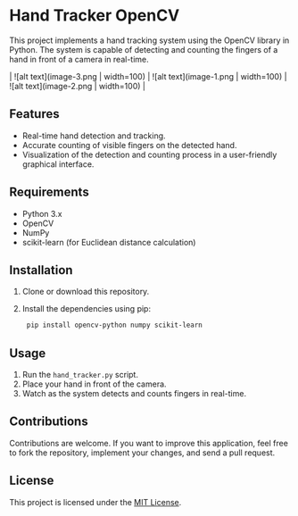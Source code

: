 # Hand Tracker OpenCV

This project implements a hand tracking system using the OpenCV library in Python. The system is capable of detecting and counting the fingers of a hand in front of a camera in real-time.

| ![alt text](image-3.png | width=100) | ![alt text](image-1.png | width=100) | ![alt text](image-2.png | width=100) |

## Features

- Real-time hand detection and tracking.
- Accurate counting of visible fingers on the detected hand.
- Visualization of the detection and counting process in a user-friendly graphical interface.

## Requirements

- Python 3.x
- OpenCV
- NumPy
- scikit-learn (for Euclidean distance calculation)

## Installation

1. Clone or download this repository.
2. Install the dependencies using pip:

   ```bash
    pip install opencv-python numpy scikit-learn
   ```

## Usage

1. Run the `hand_tracker.py` script.
2. Place your hand in front of the camera.
3. Watch as the system detects and counts fingers in real-time.

## Contributions

Contributions are welcome. If you want to improve this application, feel free to fork the repository, implement your changes, and send a pull request.

## License

This project is licensed under the [MIT License](LICENSE).

